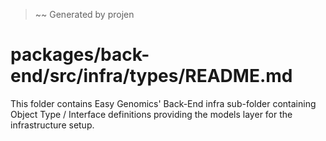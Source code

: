 > ~~ Generated by projen
# packages/back-end/src/infra/types/README.md
This folder contains Easy Genomics' Back-End infra sub-folder containing Object Type / Interface definitions providing the models layer for the infrastructure setup.
